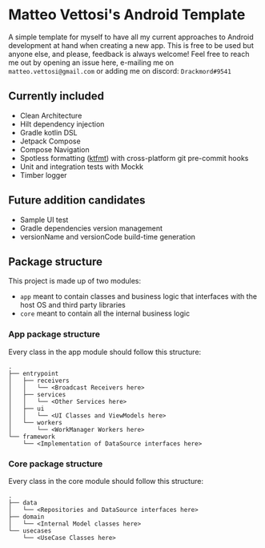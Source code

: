 # Matteo Vettosi's Android Template
A simple template for myself to have all my current approaches to Android development at hand when creating a new app.
This is free to be used but anyone else, and please, feedback is always welcome!
Feel free to reach me out by opening an issue here, e-mailing me on `matteo.vettosi@gmail.com` or adding me on discord: `Drackmord#9541`

## Currently included
- Clean Architecture
- Hilt dependency injection
- Gradle kotlin DSL
- Jetpack Compose
- Compose Navigation
- Spotless formatting ([ktfmt](https://github.com/facebookincubator/ktfmt)) with cross-platform git pre-commit hooks
- Unit and integration tests with Mockk
- Timber logger

## Future addition candidates
- Sample UI test
- Gradle dependencies version management
- versionName and versionCode build-time generation

## Package structure
This project is made up of two modules:
- `app` meant to contain classes and business logic that interfaces with the host OS and third party libraries
- `core` meant to contain all the internal business logic

### App package structure
Every class in the app module should follow this structure:
```
.
├── entrypoint
│   ├── receivers
│   │   └── <Broadcast Receivers here>
│   ├── services
│   │   └── <Other Services here>
│   ├── ui
│   │   └── <UI Classes and ViewModels here>
│   └── workers
│       └── <WorkManager Workers here>
└── framework
    └── <Implementation of DataSource interfaces here>
```

### Core package structure
Every class in the core module should follow this structure:
```
.
├── data
│   └── <Repositories and DataSource interfaces here>
├── domain
│   └── <Internal Model classes here>
└── usecases
    └── <UseCase Classes here>
```
